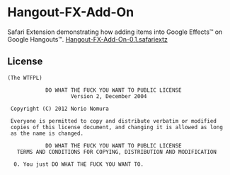 Hangout-FX-Add-On
=================
Safari Extension demonstrating how adding items into Google Effects™ on Google Hangouts™.
[Hangout-FX-Add-On-0.1.safariextz](http://github.com/downloads/norio-nomura/Hangout-FX-Add-On/Hangout-FX-Add-On-0.1.safariextz)

License
-------
	(The WTFPL)
	
	            DO WHAT THE FUCK YOU WANT TO PUBLIC LICENSE
	                    Version 2, December 2004
	
	 Copyright (C) 2012 Norio Nomura
	
	 Everyone is permitted to copy and distribute verbatim or modified
	 copies of this license document, and changing it is allowed as long
	 as the name is changed.
	
	            DO WHAT THE FUCK YOU WANT TO PUBLIC LICENSE
	   TERMS AND CONDITIONS FOR COPYING, DISTRIBUTION AND MODIFICATION
	
	  0. You just DO WHAT THE FUCK YOU WANT TO.
